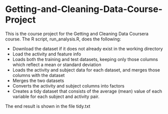 # Getting-and-Cleaning-Data-Course-Project

This is the course project for the Getting and Cleaning Data Coursera course. The R script, run_analysis.R, does the following:

   * Download the dataset if it does not already exist in the working directory
   * Load the activity and feature info
   * Loads both the training and test datasets, keeping only those columns which reflect a mean or standard deviation
   * Loads the activity and subject data for each dataset, and merges those columns with the dataset
   * Merges the two datasets
   * Converts the activity and subject columns into factors
   * Creates a tidy dataset that consists of the average (mean) value of each variable for each subject and activity pair.

The end result is shown in the file tidy.txt